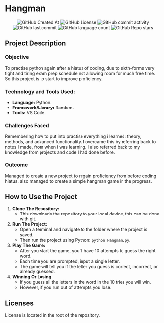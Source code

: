 # Hangman

<div align="center">

<img alt="GitHub Created At" src="https://img.shields.io/github/created-at/KieranPritchard/Hangman">

<img alt="GitHub License" src="https://img.shields.io/github/license/KieranPritchard/Hangman">

<img alt="GitHub commit activity" src="https://img.shields.io/github/commit-activity/t/KieranPritchard/Hangman">

<img alt="GitHub last commit" src="https://img.shields.io/github/last-commit/KieranPritchard/Hangman">

<img alt="GitHub language count" src="https://img.shields.io/github/languages/count/KieranPritchard/Hangman">

<img alt="GitHub Repo stars" src="https://img.shields.io/github/stars/KieranPritchard/Hangman">

</div>

## Project Description
### Objective
To practise python again after a hiatus of coding, due to sixth-forms very tight and tiring exam prep schedule not allowing room for much free time. So this project is to start to improve proficiency.
### Technology and Tools Used:
* **Language:** Python.
* **Framework/Library:** Random.
* **Tools:** VS Code.
### Challenges Faced
Remembering how to put into practise everything i learned: theory, methods, and advanced functionality. I overcame this by referring back to notes I made, from when i was learning. I also referred back to my knowledge from projects and code I had done before.
### Outcome
Managed to create a new project to regain proficiency from before coding hiatus. also managed to create a simple hangman game in the progress. 
## How to Use the Project
1. **Clone The Repository:**
	* This downloads the repository to your local device, this can be done with git.
2. **Run The Project:**
	* Open a terminal and navigate to the folder where the project is saved. 
	* Then run the project using Python: `python Hangman.py`.
3. **Play The Game:**
	* After you start the game, you'll have 10 attempts to guess the right word.
	* Each time you are prompted, input a single letter.
	* The game will tell you if the letter you guess is correct, incorrect, or already guessed.
4. **Winning Or Losing**
	* If you guess all the letters in the word in the 10 tries you will win. 
	* However, if you run out of attempts you lose.
## Licenses
License is located in the root of the repository.

